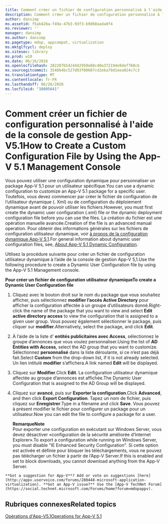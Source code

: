 ```yaml
---
title: Comment créer un fichier de configuration personnalisé à l'aide de la console de gestion App-V5.1
description: Comment créer un fichier de configuration personnalisé à l'aide de la console de gestion App-V5.1
author: dansimp
ms.assetid: f5ab426a-f49a-47b3-93f3-b9d60aada8f4
ms.reviewer: ''
manager: dansimp
ms.author: dansimp
ms.pagetype: mdop, appcompat, virtualization
ms.mktglfcycl: deploy
ms.sitesec: library
ms.prod: w10
ms.date: 06/16/2016
ms.openlocfilehash: 282207b5424442950e88c40a372194e9def768cb
ms.sourcegitcommit: 354664bc527d93f80687cd2eba70d1eea024c7c3
ms.translationtype: MT
ms.contentlocale: fr-FR
ms.lasthandoff: 06/26/2020
ms.locfileid: "10805641"
---
```

# <span data-ttu-id="05a5b-103">Comment créer un fichier de configuration personnalisé à l'aide de la console de gestion App-V5.1</span><span class="sxs-lookup"><span data-stu-id="05a5b-103">How to Create a Custom Configuration File by Using the App-V 5.1 Management Console</span></span>


<span data-ttu-id="05a5b-104">Vous pouvez utiliser une configuration dynamique pour personnaliser un package App-V 5,1 pour un utilisateur spécifique.</span><span class="sxs-lookup"><span data-stu-id="05a5b-104">You can use a dynamic configuration to customize an App-V 5.1 package for a specific user.</span></span> <span data-ttu-id="05a5b-105">Toutefois, vous devez commencer par créer le fichier de configuration de l’utilisateur dynamique (. Xml) ou de configuration du déploiement dynamique avant de pouvoir utiliser les fichiers.</span><span class="sxs-lookup"><span data-stu-id="05a5b-105">However, you must first create the dynamic user configuration (.xml) file or the dynamic deployment configuration file before you can use the files.</span></span> <span data-ttu-id="05a5b-106">La création du fichier est une opération manuelle avancée.</span><span class="sxs-lookup"><span data-stu-id="05a5b-106">Creation of the file is an advanced manual operation.</span></span> <span data-ttu-id="05a5b-107">Pour obtenir des informations générales sur les fichiers de configuration utilisateur dynamique, voir [à propos de la configuration dynamique App-V 5,1](about-app-v-51-dynamic-configuration.md).</span><span class="sxs-lookup"><span data-stu-id="05a5b-107">For general information about dynamic user configuration files, see, [About App-V 5.1 Dynamic Configuration](about-app-v-51-dynamic-configuration.md).</span></span>

<span data-ttu-id="05a5b-108">Utilisez la procédure suivante pour créer un fichier de configuration utilisateur dynamique à l’aide de la console de gestion App-V 5,1.</span><span class="sxs-lookup"><span data-stu-id="05a5b-108">Use the following procedure to create a Dynamic User Configuration file by using the App-V 5.1 Management console.</span></span>

**<span data-ttu-id="05a5b-109">Pour créer un fichier de configuration utilisateur dynamique</span><span class="sxs-lookup"><span data-stu-id="05a5b-109">To create a Dynamic User Configuration file</span></span>**

1.  <span data-ttu-id="05a5b-110">Cliquez avec le bouton droit sur le nom du package que vous souhaitez afficher, puis sélectionnez **modifier l’accès Active Directory** pour afficher la configuration affectée à un groupe d’utilisateurs donné.</span><span class="sxs-lookup"><span data-stu-id="05a5b-110">Right-click the name of the package that you want to view and select **Edit active directory access** to view the configuration that is assigned to a given user group.</span></span> <span data-ttu-id="05a5b-111">Vous pouvez également sélectionner le package, puis cliquer sur **modifier**.</span><span class="sxs-lookup"><span data-stu-id="05a5b-111">Alternatively, select the package, and click **Edit**.</span></span>

2.  <span data-ttu-id="05a5b-112">À l’aide de la liste d' **entités publicitaires avec Access**, sélectionnez le groupe d’annonces que vous voulez personnaliser.</span><span class="sxs-lookup"><span data-stu-id="05a5b-112">Using the list of **AD Entities with Access**, select the AD group that you want to customize.</span></span> <span data-ttu-id="05a5b-113">Sélectionnez **personnalisé** dans la liste déroulante, si ce n’est pas déjà fait.</span><span class="sxs-lookup"><span data-stu-id="05a5b-113">Select **Custom** from the drop-down list, if it is not already selected.</span></span> <span data-ttu-id="05a5b-114">Un lien intitulé **modifier** s’affichera.</span><span class="sxs-lookup"><span data-stu-id="05a5b-114">A link named **Edit** will be displayed.</span></span>

3.  <span data-ttu-id="05a5b-115">Cliquez sur **Modifier**.</span><span class="sxs-lookup"><span data-stu-id="05a5b-115">Click **Edit**.</span></span> <span data-ttu-id="05a5b-116">La configuration utilisateur dynamique affectée au groupe d’annonces est affichée.</span><span class="sxs-lookup"><span data-stu-id="05a5b-116">The Dynamic User Configuration that is assigned to the AD Group will be displayed.</span></span>

4.  <span data-ttu-id="05a5b-117">Cliquez sur **avancé**, puis sur **Exporter la configuration**.</span><span class="sxs-lookup"><span data-stu-id="05a5b-117">Click **Advanced**, and then click **Export Configuration**.</span></span> <span data-ttu-id="05a5b-118">Tapez un nom de fichier, puis cliquez sur **Enregistrer**.</span><span class="sxs-lookup"><span data-stu-id="05a5b-118">Type in a filename and click **Save**.</span></span> <span data-ttu-id="05a5b-119">Vous pouvez à présent modifier le fichier pour configurer un package pour un utilisateur.</span><span class="sxs-lookup"><span data-stu-id="05a5b-119">Now you can edit the file to configure a package for a user.</span></span>

    **<span data-ttu-id="05a5b-120">Remarque</span><span class="sxs-lookup"><span data-stu-id="05a5b-120">Note</span></span>**  
    <span data-ttu-id="05a5b-121">Pour exporter une configuration en exécutant sur Windows Server, vous devez désactiver «configuration de la sécurité améliorée d’Internet Explorer».</span><span class="sxs-lookup"><span data-stu-id="05a5b-121">To export a configuration while running on Windows Server, you must disable "IE Enhanced Security Configuration".</span></span> <span data-ttu-id="05a5b-122">Si cette option est activée et définie pour bloquer les téléchargements, vous ne pouvez pas télécharger un fichier à partir de l’App-V Server.</span><span class="sxs-lookup"><span data-stu-id="05a5b-122">If this is enabled and set to block downloads, you cannot download anything from the App-V Server.</span></span>



~~~
**Got a suggestion for App-V**? Add or vote on suggestions [here](http://appv.uservoice.com/forums/280448-microsoft-application-virtualization). **Got an App-V issue?** Use the [App-V TechNet Forum](https://social.technet.microsoft.com/Forums/home?forum=mdopappv).
~~~

## <span data-ttu-id="05a5b-123">Rubriques connexes</span><span class="sxs-lookup"><span data-stu-id="05a5b-123">Related topics</span></span>


[<span data-ttu-id="05a5b-124">Opérations d'App-V5.1</span><span class="sxs-lookup"><span data-stu-id="05a5b-124">Operations for App-V 5.1</span></span>](operations-for-app-v-51.md)









